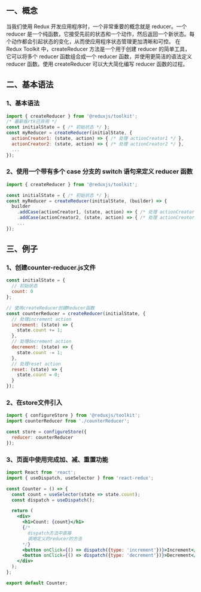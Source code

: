 ## 一、概念
当我们使用 Redux 开发应用程序时，一个非常重要的概念就是 reducer。一个 reducer 是一个纯函数，它接受先前的状态和一个动作，然后返回一个新状态。每个动作都会引起状态的变化，从而使应用程序状态管理更加清晰和可控。
在 Redux Toolkit 中，createReducer 方法是一个用于创建 reducer 的简单工具，它可以将多个 reducer 函数组合成一个 reducer 函数，并使用更简洁的语法定义 reducer 函数。使用 createReducer 可以大大简化编写 reducer 函数的过程。
## 二、基本语法
### 1、基本语法
```jsx
import { createReducer } from '@reduxjs/toolkit';
/* 最新版rtk已弃用 */
const initialState = { /* 初始状态 */ };
const myReducer = createReducer(initialState, {
  actionCreator1: (state, action) => { /* 处理 actionCreator1 */ },
  actionCreator2: (state, action) => { /* 处理 actionCreator2 */ },
  ...
});
```
### 2、使用一个带有多个 case 分支的 switch 语句来定义 reducer 函数
```jsx
import { createReducer } from '@reduxjs/toolkit';

const initialState = { /* 初始状态 */ };
const myReducer = createReducer(initialState, (builder) => {
  builder
    .addCase(actionCreator1, (state, action) => { /* 处理 actionCreator1 */ })
    .addCase(actionCreator2, (state, action) => { /* 处理 actionCreator2 */ })
    ...
});
```
## 三、例子
### 1、创建counter-reducer.js文件
```jsx
const initialState = {
  // 初始状态
  count: 0
};

// 使用createReducer创建Reducer函数
const counterReducer = createReducer(initialState, {
  // 处理increment action
  increment: (state) => {
    state.count += 1;
  },
  // 处理decrement action
  decrement: (state) => {
    state.count -= 1;
  },
  // 处理reset action
  reset: (state) => {
    state.count = 0;
  }
});

```
### 2、在store文件引入
```jsx
import { configureStore } from '@reduxjs/toolkit';
import counterReducer from './counterReducer';

const store = configureStore({
  reducer: counterReducer
});
```
### 3、页面中使用完成加、减、重置功能
```jsx
import React from 'react';
import { useDispatch, useSelector } from 'react-redux';

const Counter = () => {
  const count = useSelector(state => state.count);
  const dispatch = useDispatch();

  return (
    <div>
      <h1>Count: {count}</h1>
      {/*
        dispatch方法中直接
        调用定义的reducer的方法
      */}
      <button onClick={() => dispatch({type: 'increment'})}>Increment</button>
      <button onClick={() => dispatch({type: 'decrement'})}>Decrement</button>
    </div>
  );
};

export default Counter;

```
